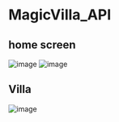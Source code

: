 # MagicVilla_API

## home screen
![image](https://user-images.githubusercontent.com/78607953/214918077-3e7765ed-9eb2-442e-ab6b-64fcdc472916.png)
![image](https://user-images.githubusercontent.com/78607953/215020984-89976109-2fd8-4734-aa55-b095b65ec725.png)
## Villa
![image](https://user-images.githubusercontent.com/78607953/214918545-44555e72-2b78-4dc1-9dc0-d2b540f48852.png)
